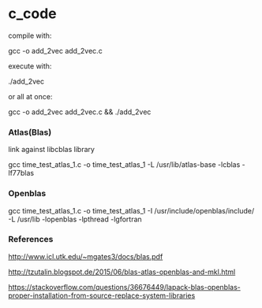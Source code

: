 # c_code

compile with:

gcc -o add_2vec add_2vec.c

execute with:

./add_2vec

or all at once: 

gcc -o add_2vec add_2vec.c && ./add_2vec

### Atlas(Blas)

link against libcblas library

gcc time_test_atlas_1.c -o time_test_atlas_1 -L /usr/lib/atlas-base -lcblas -lf77blas

### Openblas

gcc time_test_atlas_1.c -o time_test_atlas_1 -I /usr/include/openblas/include/ -L /usr/lib -lopenblas -lpthread -lgfortran

### References

http://www.icl.utk.edu/~mgates3/docs/blas.pdf

http://tzutalin.blogspot.de/2015/06/blas-atlas-openblas-and-mkl.html

https://stackoverflow.com/questions/36676449/lapack-blas-openblas-proper-installation-from-source-replace-system-libraries
